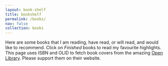 ```yaml
---
layout: book-shelf
title: bookshelf
permalink: /books/
nav: false
collection: books
---
```



Here are some books that I am reading, have read, or will read, and would like to recommend. Click on *Finished* books to read my favourite highlights.  
This page uses ISBN and OLID to fetch book covers from the amazing [Open Library](https://openlibrary.org/). Please support them on their website.
